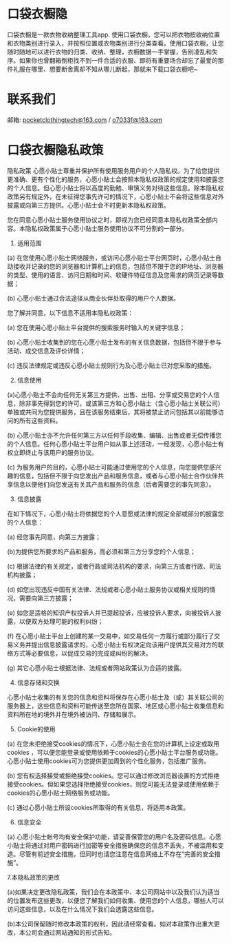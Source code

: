 # 口袋衣橱隐

口袋衣橱是一款衣物收纳整理工具app.
使用口袋衣橱，您可以把衣物按收纳位置和衣物类别进行录入，并按照位置或衣物类别进行分类查看。使用口袋衣橱，让您随时随地可以进行衣物的归类、收纳、整理，衣橱数据一手掌握，告别凌乱和失序。如果你也曾翻箱倒柜找不到一件合适的衣服、即将有重要场合却忘了最爱的那件礼服在哪里、想要断舍离却不知从哪儿断起，那就来下载口袋衣橱吧~



# 联系我们
邮箱: pocketclothingtech@163.com /  o7033f@163.com


# 口袋衣橱隐私政策
隐私政策
心愿小贴士尊重并保护所有使用服务用户的个人隐私权。为了给您提供更准确、更有个性化的服务，心愿小贴士会按照本隐私权政策的规定使用和披露您的个人信息。但心愿小贴士将以高度的勤勉、审慎义务对待这些信息。除本隐私权政策另有规定外，在未征得您事先许可的情况下，心愿小贴士不会将这些信息对外披露或向第三方提供。心愿小贴士会不时更新本隐私权政策。

您在同意心愿小贴士服务使用协议之时，即视为您已经同意本隐私权政策全部内容。本隐私权政策属于心愿小贴士服务使用协议不可分割的一部分。

1. 适用范围

(a) 在您使用心愿小贴士网络服务，或访问心愿小贴士平台网页时，心愿小贴士自动接收并记录的您的浏览器和计算机上的信息，包括但不限于您的IP地址、浏览器的类型、使用的语言、访问日期和时间、软硬件特征信息及您需求的网页记录等数据；

(b) 心愿小贴士通过合法途径从商业伙伴处取得的用户个人数据。

您了解并同意，以下信息不适用本隐私权政策：

(a) 您在使用心愿小贴士平台提供的搜索服务时输入的关键字信息；

(b) 心愿小贴士收集到的您在心愿小贴士发布的有关信息数据，包括但不限于参与活动、成交信息及评价详情；

(c) 违反法律规定或违反心愿小贴士规则行为及心愿小贴士已对您采取的措施。

2. 信息使用

(a)心愿小贴士不会向任何无关第三方提供、出售、出租、分享或交易您的个人信息，除非事先得到您的许可，或该第三方和心愿小贴士（含心愿小贴士关联公司）单独或共同为您提供服务，且在该服务结束后，其将被禁止访问包括其以前能够访问的所有这些资料。

(b) 心愿小贴士亦不允许任何第三方以任何手段收集、编辑、出售或者无偿传播您的个人信息。任何心愿小贴士平台用户如从事上述活动，一经发现，心愿小贴士有权立即终止与该用户的服务协议。

(c) 为服务用户的目的，心愿小贴士可能通过使用您的个人信息，向您提供您感兴趣的信息，包括但不限于向您发出产品和服务信息，或者与心愿小贴士合作伙伴共享信息以便他们向您发送有关其产品和服务的信息（后者需要您的事先同意）。

3. 信息披露

在如下情况下，心愿小贴士将依据您的个人意愿或法律的规定全部或部分的披露您的个人信息：

(a) 经您事先同意，向第三方披露；

(b)为提供您所要求的产品和服务，而必须和第三方分享您的个人信息；

(c) 根据法律的有关规定，或者行政或司法机构的要求，向第三方或者行政、司法机构披露；

(d) 如您出现违反中国有关法律、法规或者心愿小贴士服务协议或相关规则的情况，需要向第三方披露；

(e) 如您是适格的知识产权投诉人并已提起投诉，应被投诉人要求，向被投诉人披露，以便双方处理可能的权利纠纷；

(f) 在心愿小贴士平台上创建的某一交易中，如交易任何一方履行或部分履行了交易义务并提出信息披露请求的，心愿小贴士有权决定向该用户提供其交易对方的联络方式等必要信息，以促成交易的完成或纠纷的解决。

(g) 其它心愿小贴士根据法律、法规或者网站政策认为合适的披露。

4. 信息存储和交换

心愿小贴士收集的有关您的信息和资料将保存在心愿小贴士及（或）其关联公司的服务器上，这些信息和资料可能传送至您所在国家、地区或心愿小贴士收集信息和资料所在地的境外并在境外被访问、存储和展示。

5. Cookie的使用

(a) 在您未拒绝接受cookies的情况下，心愿小贴士会在您的计算机上设定或取用cookies ，可以便您能登录或使用依赖于cookies的心愿小贴士平台服务或功能。心愿小贴士使用cookies可为您提供更加周到的个性化服务，包括推广服务。

(b) 您有权选择接受或拒绝接受cookies。您可以通过修改浏览器设置的方式拒绝接受cookies。但如果您选择拒绝接受cookies，则您可能无法登录或使用依赖于cookies的心愿小贴士网络服务或功能。

(c) 通过心愿小贴士所设cookies所取得的有关信息，将适用本政策。

6. 信息安全

(a) 心愿小贴士帐号均有安全保护功能，请妥善保管您的用户名及密码信息。心愿小贴士将通过对用户密码进行加密等安全措施确保您的信息不丢失，不被滥用和变造。尽管有前述安全措施，但同时也请您注意在信息网络上不存在“完善的安全措施”。



7.本隐私政策的更改

(a)如果决定更改隐私政策，我们会在本政策中、本公司网站中以及我们认为适当的位置发布这些更改，以便您了解我们如何收集、使用您的个人信息，哪些人可以访问这些信息，以及在什么情况下我们会透露这些信息。

(b)本公司保留随时修改本政策的权利，因此请经常查看。如对本政策作出重大更改，本公司会通过网站通知的形式告知。
